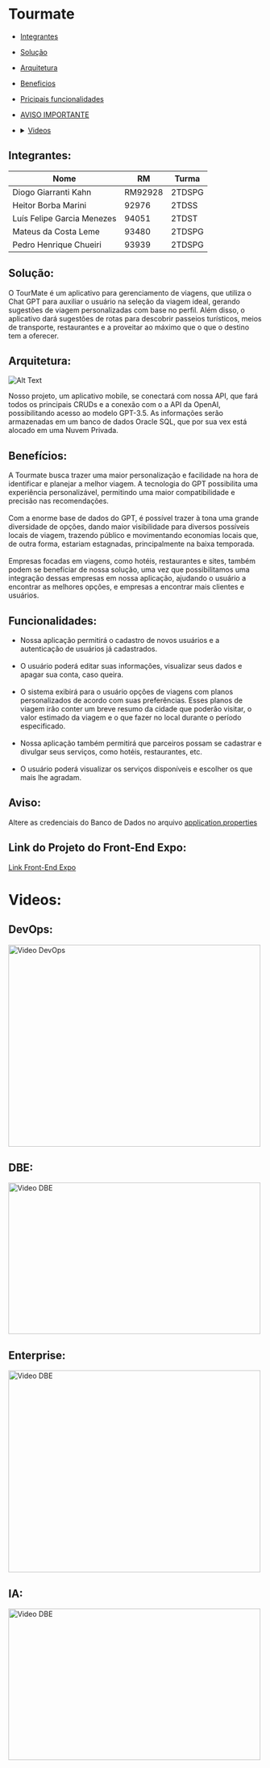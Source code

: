 # Tourmate
* [Integrantes](#integrantes)
* [Solução](#solução)
* [Arquitetura](#arquitetura)
* [Beneficios](#benefícios)
* [Pricipais funcionalidades](#funcionalidades)

* [AVISO IMPORTANTE](#aviso)

* <details><summary><a href="#Videos">Videos</a></summary>
   
  * [DevOps](#devops)
  * [Digital Business Enablement](#dbe)
  * [Enterprise Application Development](#enterprise)
  * [Disruptve Arquitectures & AI](#ia)
  
</details>

## Integrantes:
| Nome                        | RM      | Turma      |
|-----------------------------|---------|------------|
| Diogo Giarranti Kahn        | RM92928 | 2TDSPG     |
| Heitor Borba Marini         | 92976   | 2TDSS      |
| Luís Felipe Garcia Menezes  | 94051   | 2TDST      |
| Mateus da Costa Leme        | 93480   | 2TDSPG     |
| Pedro Henrique Chueiri      | 93939   | 2TDSPG     |

## Solução:
O TourMate é um aplicativo para gerenciamento de viagens, que utiliza o Chat GPT para auxiliar o usuário na seleção da viagem ideal, gerando sugestões de viagem personalizadas com base no perfil. Além disso, o aplicativo dará sugestões de rotas para descobrir passeios turísticos, meios de transporte, restaurantes e a proveitar ao máximo que o que o destino tem a oferecer.

## Arquitetura:
![Alt Text](images/diagrama_tourmate.jpg)

Nosso projeto, um aplicativo mobile, se conectará com nossa API, que fará todos os principais CRUDs e a conexão com o a API da OpenAI, possibilitando acesso ao modelo GPT-3.5. As informações serão armazenadas em um banco de dados Oracle SQL, que por sua vex está alocado em uma Nuvem Privada.

## Benefícios:
A Tourmate busca trazer uma maior personalização e facilidade na hora de identificar e planejar a melhor viagem. A tecnologia do GPT possibilita uma experiência personalizável, permitindo uma maior compatibilidade e precisão nas recomendações.<br><br>
Com a enorme base de dados do GPT, é possível trazer à tona uma grande diversidade de opções, dando maior visibilidade para diversos possíveis locais de viagem, trazendo público e movimentando economias locais que, de outra forma, estariam estagnadas, principalmente na baixa temporada.<br><br>
Empresas focadas em viagens, como hotéis, restaurantes e sites, também podem se benefíciar de nossa solução, uma vez que possibilitamos uma integração dessas empresas em nossa aplicação, ajudando o usuário a encontrar as melhores opções, e empresas a encontrar mais clientes e usuários.

## Funcionalidades:
* Nossa aplicação permitirá o cadastro de novos usuários e a autenticação de usuários já cadastrados.<br><br>
* O usuário poderá editar suas informações, visualizar seus dados e apagar sua conta, caso queira.<br><br>
* O sistema exibirá para o usuário opções de viagens com planos personalizados de acordo com suas preferências. Esses planos de viagem irão conter um breve resumo da cidade que poderão visitar, o valor estimado da viagem e o que fazer no local durante o período especificado.<br><br>
* Nossa aplicação também permitirá que parceiros possam se cadastrar e divulgar seus serviços, como hotéis, restaurantes, etc.<br><br>
* O usuário poderá visualizar os serviços disponíveis e escolher os que mais lhe agradam.

## Aviso:
Altere as credenciais do Banco de Dados no arquivo [application.properties](./src/main/resources/application.properties)

## Link do Projeto do Front-End Expo:
<a href="https://snack.expo.dev/@pedrochueiri/japetech_api?platform=android" target="_blank">
   <p>Link Front-End Expo</p>
</a>

# Videos:

## DevOps:
<a href="https://www.youtube.com/watch?v=BQJIQyYJVoc" target="_blank">
  <img src="./images/devops.png" alt="Video DevOps" width="500" height="400">
</a>

## DBE:
<a href="https://youtu.be/kbvSY0UKtvQ" target="_blank">
  <img src="./images/dbe.png" alt="Video DBE" width="500" height="300">
</a>

## Enterprise:
<a href="https://youtu.be/BdVuOiLfv8A" target="_blank">
  <img src="./images/devops.png" alt="Video DBE" width="500" height="400">
</a>

## IA:
<a href="https://youtu.be/Pd5ueUls4ig" target="_blank">
  <img src="./images/dbe.png" alt="Video DBE" width="500" height="300">
</a>
